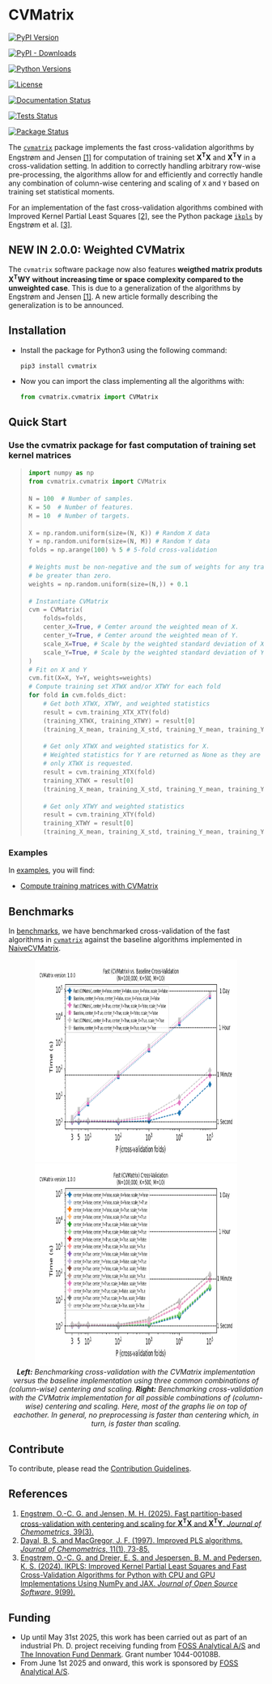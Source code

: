 # CVMatrix

[![PyPI Version](https://img.shields.io/pypi/v/cvmatrix.svg)](https://pypi.python.org/pypi/cvmatrix/)

[![PyPI - Downloads](https://img.shields.io/pypi/dm/cvmatrix)](https://pypi.python.org/pypi/cvmatrix/)

[![Python Versions](https://img.shields.io/pypi/pyversions/cvmatrix.svg)](https://pypi.python.org/pypi/cvmatrix/)

[![License](https://img.shields.io/pypi/l/cvmatrix.svg)](https://pypi.python.org/pypi/cvmatrix/)

[![Documentation Status](https://readthedocs.org/projects/cvmatrix/badge/?version=latest)](https://cvmatrix.readthedocs.io/en/latest/?badge=latest)

[![Tests Status](https://github.com/Sm00thix/CVMatrix/actions/workflows/test_workflow.yml/badge.svg)](https://github.com/Sm00thix/CVMatrix/actions/workflows/test_workflow.yml)

[![Package Status](https://github.com/Sm00thix/CVMatrix/actions/workflows/package_workflow.yml/badge.svg)](https://github.com/Sm00thix/CVMatrix/actions/workflows/package_workflow.yml)

The [`cvmatrix`](https://pypi.org/project/cvmatrix/) package implements the fast cross-validation algorithms by Engstrøm and Jensen [[1]](#references) for computation of training set $\mathbf{X}^{\mathbf{T}}\mathbf{X}$ and $\mathbf{X}^{\mathbf{T}}\mathbf{Y}$ in a cross-validation setting. In addition to correctly handling arbitrary row-wise pre-processing, the algorithms allow for and efficiently and correctly handle any combination of column-wise centering and scaling of `X` and `Y` based on training set statistical moments.

For an implementation of the fast cross-validation algorithms combined with Improved Kernel Partial Least Squares [[2]](#references), see the Python package [`ikpls`](https://pypi.org/project/ikpls/) by Engstrøm et al. [[3]](#references).

## NEW IN 2.0.0: Weighted CVMatrix
The `cvmatrix` software package now also features **weigthed matrix produts** $\mathbf{X}^{\mathbf{T}}\mathbf{W}\mathbf{Y}$ **without increasing time or space complexity compared to the unweighted case**. This is due to a generalization of the algorithms by Engstrøm and Jensen [[1]](#references). A new article formally describing the generalization is to be announced.

## Installation

- Install the package for Python3 using the following command:
    ```shell
    pip3 install cvmatrix
    ```

- Now you can import the class implementing all the algorithms with:
    ```python
    from cvmatrix.cvmatrix import CVMatrix
    ```

## Quick Start

### Use the cvmatrix package for fast computation of training set kernel matrices

> ```python
> import numpy as np
> from cvmatrix.cvmatrix import CVMatrix
>
> N = 100  # Number of samples.
> K = 50  # Number of features.
> M = 10  # Number of targets.
>
> X = np.random.uniform(size=(N, K)) # Random X data
> Y = np.random.uniform(size=(N, M)) # Random Y data
> folds = np.arange(100) % 5 # 5-fold cross-validation
>
> # Weights must be non-negative and the sum of weights for any training partition must
> # be greater than zero.
> weights = np.random.uniform(size=(N,)) + 0.1
>
> # Instantiate CVMatrix
> cvm = CVMatrix(
>     folds=folds,
>     center_X=True, # Cemter around the weighted mean of X.
>     center_Y=True, # Cemter around the weighted mean of Y.
>     scale_X=True, # Scale by the weighted standard deviation of X.
>     scale_Y=True, # Scale by the weighted standard deviation of Y.
> )
> # Fit on X and Y
> cvm.fit(X=X, Y=Y, weights=weights)
> # Compute training set XTWX and/or XTWY for each fold
> for fold in cvm.folds_dict:
>     # Get both XTWX, XTWY, and weighted statistics
>     result = cvm.training_XTX_XTY(fold)
>     (training_XTWX, training_XTWY) = result[0]
>     (training_X_mean, training_X_std, training_Y_mean, training_Y_std) = result[1]
>     
>     # Get only XTWX and weighted statistics for X.
>     # Weighted statistics for Y are returned as None as they are not computed when
>     # only XTWX is requested.
>     result = cvm.training_XTX(fold)
>     training_XTWX = result[0]
>     (training_X_mean, training_X_std, training_Y_mean, training_Y_std) = result[1]
>     
>     # Get only XTWY and weighted statistics
>     result = cvm.training_XTY(fold)
>     training_XTWY = result[0]
>     (training_X_mean, training_X_std, training_Y_mean, training_Y_std) = result[1]

### Examples
In [examples](https://github.com/Sm00thix/CVMatrix/tree/main/examples), you will find:

- [Compute training matrices with CVMatrix](https://github.com/Sm00thix/CVMatrix/tree/main/examples/training_matrices.py)

## Benchmarks

In [benchmarks](https://github.com/Sm00thix/CVMatrix/tree/main/benchmarks), we have benchmarked cross-validation of the fast algorithms in [`cvmatrix`](https://pypi.org/project/cvmatrix/) against the baseline algorithms implemented in [NaiveCVMatrix](https://github.com/Sm00thix/CVMatrix/tree/main/tests/naive_cvmatrix.py).

<p align=center>
   <img src="https://github.com/Sm00thix/CVMatrix/blob/main/benchmarks/benchmark_cvmatrix_vs_naive.png" width="400" height="400" /> <img src="https://github.com/Sm00thix/CVMatrix/blob/main/benchmarks/benchmark_cvmatrix.png" width="400" height="400"/>
   <br>
   <em> <strong>Left:</strong> Benchmarking cross-validation with the CVMatrix implementation versus the baseline implementation using three common combinations of (column-wise) centering and scaling. <strong>Right:</strong> Benchmarking cross-validation with the CVMatrix implementation for all possible combinations of (column-wise) centering and scaling. Here, most of the graphs lie on top of eachother. In general, no preprocessing is faster than centering which, in turn, is faster than scaling. </em>
</p>

## Contribute

To contribute, please read the [Contribution
Guidelines](https://github.com/Sm00thix/CVMatrix/blob/main/CONTRIBUTING.md).

## References

1. [Engstrøm, O.-C. G. and Jensen, M. H. (2025). Fast partition-based cross-validation with centering and scaling for $\mathbf{X}^\mathbf{T}\mathbf{X}$ and $\mathbf{X}^\mathbf{T}\mathbf{Y}$. *Journal of Chemometrics*, 39(3).](https://doi.org/10.1002/cem.70008)
2. [Dayal, B. S. and MacGregor, J. F. (1997). Improved PLS algorithms. *Journal of Chemometrics*, 11(1), 73-85.](https://doi.org/10.1002/(SICI)1099-128X(199701)11:1%3C73::AID-CEM435%3E3.0.CO;2-%23?)
3. [Engstrøm, O.-C. G. and Dreier, E. S. and Jespersen, B. M. and Pedersen, K. S. (2024). IKPLS: Improved Kernel Partial Least Squares and Fast Cross-Validation Algorithms for Python with CPU and GPU Implementations Using NumPy and JAX. *Journal of Open Source Software*, 9(99).](https://doi.org/10.21105/joss.06533)

## Funding
- Up until May 31st 2025, this work has been carried out as part of an industrial Ph. D. project receiving funding from [FOSS Analytical A/S](https://www.fossanalytics.com/) and [The Innovation Fund Denmark](https://innovationsfonden.dk/en). Grant number 1044-00108B.
- From June 1st 2025 and onward, this work is sponsored by [FOSS Analytical A/S](https://www.fossanalytics.com/).